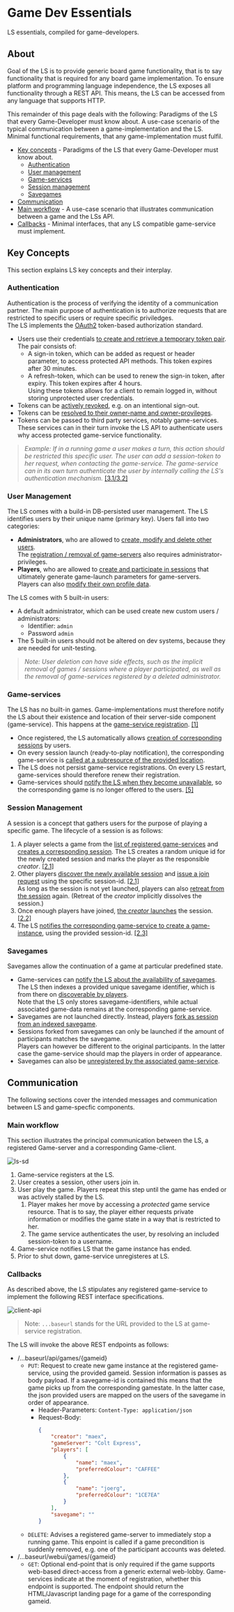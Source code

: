 # Game Dev Essentials

LS essentials, compiled for game-developers.

## About

Goal of the LS is to provide generic board game functionality, that is to say functionality that is required for any board game implementation. To ensure platform and programming language independence, the LS exposes all functionality through a REST API. This means, the LS can be accessed from any language that supports HTTP.

This remainder of this page deals with the following: Paradigms of the LS that every Game-Developer must know about. A use-case scenario of the typical communication between a game-implementation and the LS. Minimal functional requirements, that any game-implementation must fulfil.

 * [Key concepts](#key-concepts) - Paradigms of the LS that every Game-Developer must know about.
   * [Authentication](#authentication)
   * [User management](#user-management)
   * [Game-services](#game-services)
   * [Session management](#session-management)
   * [Savegames](#savegames)
 * [Communication](#communication)
 * [Main workflow](#main-workflow) - A use-case scenario that illustrates communication between a game and the LSs API.
 * [Callbacks](#callbacks) - Minimal interfaces, that any LS compatible game-service must implement.

## Key Concepts

This section explains LS key concepts and their interplay.

### Authentication

Authentication is the process of verifying the identity of a communication partner. The main purpose of authentication is to authorize requests that are restricted to specific users or require specific priviledges.  
The LS implements the [OAuth2](https://oauth.net/2/) token-based authorization standard.  

 * Users use their credentials [to create and retrieve a temporary token pair](api.md#user-content-authentication). The pair consists of:
    * A sign-in token, which can be added as request or header parameter, to access protected API methods. This token expires after 30 minutes.
    * A refresh-token, which can be used to renew the sign-in token, after expiry. This token expires after 4 hours.  
    Using these tokens allows for a client to remain logged in, without storing unprotected user credentials.
 * Tokens can be [actively revoked](api.md#user-content-authentication), e.g. on an intentional sign-out.
 * Tokens can be [resolved to their owner-name and owner-provileges](api.md#user-content-authentication).
 * Tokens can be passed to third party services, notably game-services. These services can in their turn invoke the LS API to authenticate users why access protected game-service functionality.

  > *Example: If in a running game a user makes a turn, this action should be restricted this specific user. The user can add a session-token to her request, when contacting the game-service. The game-service can in its own turn authenticate the user by internally calling the LS's authentication mechanism.* [[3.1/3.2]](#main-workflow)

### User Management

The LS comes with a build-in DB-persisted user management. The LS identifies users by their unique name (primary key). Users fall into two categories:
 * **Administrators**, who are allowed to [create, modify and delete other users](api.md#user-content-users).  
 The [registration / removal of game-servers](api.md#user-content-game-services) also requires administrator-privileges.
 * **Players**, who are allowed to [create and participate in sessions](api.md#user-content-sessions) that ultimately generate game-launch parameters for game-servers.  
 Players can also [modify their own profile data](api.md#user-content-users).

The LS comes with 5 built-in users:
 * A default administrator, which can be used create new custom users / administrators:
   * Identifier: ```admin```
   * Password ```admin```
 * The 5 built-in users should not be altered on dev systems, because they are needed for unit-testing.
 
  > *Note: User deletion can have side effects, such as the implicit removal of games / sessions where a player participated, as well as the removal of game-services registered by a deleted administrator.* 

### Game-services

The LS has no built-in games. Game-implementations must therefore notify the LS about their existence and location of their server-side component (game-service). This happens at the [game-service registration](api.md#user-content-game-services). [[1]](#main-workflow)
 * Once registered, the LS automatically allows [creation of corresponding sessions](api.md#user-content-sessions) by users.
 * On every session launch (ready-to-play notification), the corresponding game-service is [called at a subresource of the provided location](#callbacks).
 * The LS does not persist game-service registrations. On every LS restart, game-services should therefore renew their registration.  
 * Game-services should [notify the LS when they become unavailable](api.md#user-content-game-services), so the corresponding game is no longer offered to the users. [[5]](#main-workflow)

### Session Management

A session is a concept that gathers users for the purpose of playing a specific game. The lifecycle of a session is as follows:

 1. A player selects a game from the [list of registered game-services](api.md#user-content-game-services) and [creates a corresponding session](api.md#user-content-sessions). The LS creates a random unique id for the newly created session and marks the player as the responsible *creator*. [[2.1]](#main-workflow)
 2. Other players [discover the newly available session](api.md#user-content-sessions) and [issue a join request](api.md#user-content-game-services) using the specific session-id. [[2.1]](#main-workflow)  
 As long as the session is not yet launched, players can also [retreat from the session](api.md#user-content-sessions) again. (Retreat of the *creator* implicitly dissolves the session.)
 3. Once enough players have joined, [the *creator* launches](api.md#user-content-sessions) the session. [[2.2]](#main-workflow)
 4. The LS [notifies the corresponding game-service to create a game-instance](#callbacks), using the provided session-id. [[2.3]](#main-workflow)
 
### Savegames

Savegames allow the continuation of a game at particular predefined state.

 * Game-services can [notify the LS about the availability of savegames](api.md#user-content-savegames). The LS then indexes a provided unique savegame identifier, which is from there on [discoverable by players](api.md#user-content-savegames).  
Note that the LS only stores savegame-identifiers, while actual associated game-data remains at the corresponding game-service.
 * Savegames are not launched directly. Instead, players [fork as session from an indexed savegame](api.md#user-content-sessions).
 * Sessions forked from savegames can only be launched if the amount of participants matches the savegame.  
 Players can however be different to the original participants. In the latter case the game-service should map the players in order of appearance.
 * Savegames can also be [unregistered by the associated game-service](api.md#user-content-savegames).

## Communication

The following sections cover the intended messages and communication between LS and game-specfic components.

### Main workflow

This section illustrates the principal communication between the LS, a registered Game-server and a corresponding Game-client.

![ls-sd](images/ls-sd.png)

1. Game-service registers at the LS.
2. User creates a session, other users join in.
3. User play the game. Players repeat this step until the game has ended or was actively stalled by the LS.
   1. Player makes her move by accessing a *protected* game service resource. That is to say, the player either requests private information or modifies the game state in a way that is restricted to her.
   2. The  game service authenticates the user, by resolving an included session-token to a username.
4. Game-service notifies LS that the game instance has ended.
5. Prior to shut down, game-service unregisteres at LS. 

### Callbacks

As described above, the LS stipulates any registered game-service to implement the following REST interface specifications.

![client-api](images/client-api.png)

 > Note: ```...baseurl``` stands for the URL provided to the LS at game-service registration.

The LS will invoke the above REST endpoints as follows:

 * /...baseurl/api/games/{gameid}
   * ```PUT```: Request to create new game instance at the registered game-service, using the provided gameid. Session information is passes as body payload. If a savegame-id is contained this means that the game picks up from the corresponding gamestate. In the latter case, the json provided users are mapped on the users of the savegame in order of appearance.
     * Header-Parameters: ```Content-Type: application/json```
     * Request-Body:  
        ```json
        {
            "creator": "maex",
            "gameServer": "Colt Express",
            "players": [
                {
                    "name": "maex",
                    "preferredColour": "CAFFEE"
                },
                {
                    "name": "joerg",
                    "preferredColour": "1CE7EA"
                }
            ],
            "savegame": ""
        }
        ```
   * ```DELETE```: Advises a registered game-server to immediately stop a running game. This enpoint is called if a game precondition is suddenly removed, e.g. one of the participant accounts was deleted.
 * /...baseurl/webui/games/{gameid}
   * ```GET```: Optional end-point that is only required if the game supports web-based direct-access from a generic external web-lobby. Game-services indicate at the moment of registration, whether this endpoint is supported. The endpoint should return the HTML/Javascript landing page for a game of the corresponding gameid.
